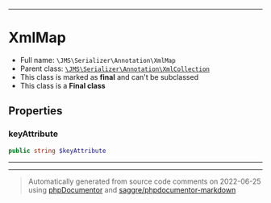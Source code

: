 ***

# XmlMap

* Full name: `\JMS\Serializer\Annotation\XmlMap`
* Parent class: [`\JMS\Serializer\Annotation\XmlCollection`](./XmlCollection.md)
* This class is marked as **final** and can't be subclassed
* This class is a **Final class**

## Properties

### keyAttribute

```php
public string $keyAttribute
```

***



***
> Automatically generated from source code comments on 2022-06-25 using [phpDocumentor](http://www.phpdoc.org/) and [saggre/phpdocumentor-markdown](https://github.com/Saggre/phpDocumentor-markdown)
